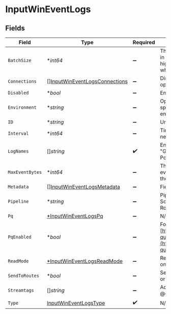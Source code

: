 # InputWinEventLogs


## Fields

| Field                                                                                                                                              | Type                                                                                                                                               | Required                                                                                                                                           | Description                                                                                                                                        |
| -------------------------------------------------------------------------------------------------------------------------------------------------- | -------------------------------------------------------------------------------------------------------------------------------------------------- | -------------------------------------------------------------------------------------------------------------------------------------------------- | -------------------------------------------------------------------------------------------------------------------------------------------------- |
| `BatchSize`                                                                                                                                        | **int64*                                                                                                                                           | :heavy_minus_sign:                                                                                                                                 | The maximum number of events to read in one polling interval. A batch size higher than 500 can cause delays when pulling from multiple event logs. |
| `Connections`                                                                                                                                      | [][InputWinEventLogsConnections](../../models/shared/inputwineventlogsconnections.md)                                                              | :heavy_minus_sign:                                                                                                                                 | Direct connections to Destinations, optionally via a Pipeline or a Pack.                                                                           |
| `Disabled`                                                                                                                                         | **bool*                                                                                                                                            | :heavy_minus_sign:                                                                                                                                 | Enable/disable this input                                                                                                                          |
| `Environment`                                                                                                                                      | **string*                                                                                                                                          | :heavy_minus_sign:                                                                                                                                 | Optionally, enable this config only on a specified Git branch. If empty, will be enabled everywhere.                                               |
| `ID`                                                                                                                                               | **string*                                                                                                                                          | :heavy_minus_sign:                                                                                                                                 | Unique ID for this input                                                                                                                           |
| `Interval`                                                                                                                                         | **int64*                                                                                                                                           | :heavy_minus_sign:                                                                                                                                 | Time, in seconds, between checking for new entries.                                                                                                |
| `LogNames`                                                                                                                                         | []*string*                                                                                                                                         | :heavy_check_mark:                                                                                                                                 | Enter the event logs to collect. Run "Get-WinEvent -ListLog *" in PowerShell to see the available logs.                                            |
| `MaxEventBytes`                                                                                                                                    | **int64*                                                                                                                                           | :heavy_minus_sign:                                                                                                                                 | The maximum number of bytes that an event can be before being flushed to the pipelines                                                             |
| `Metadata`                                                                                                                                         | [][InputWinEventLogsMetadata](../../models/shared/inputwineventlogsmetadata.md)                                                                    | :heavy_minus_sign:                                                                                                                                 | Fields to add to events from this input.                                                                                                           |
| `Pipeline`                                                                                                                                         | **string*                                                                                                                                          | :heavy_minus_sign:                                                                                                                                 | Pipeline to process data from this Source before sending it through the Routes.                                                                    |
| `Pq`                                                                                                                                               | [*InputWinEventLogsPq](../../models/shared/inputwineventlogspq.md)                                                                                 | :heavy_minus_sign:                                                                                                                                 | N/A                                                                                                                                                |
| `PqEnabled`                                                                                                                                        | **bool*                                                                                                                                            | :heavy_minus_sign:                                                                                                                                 | For details on Persistent Queues, see: [https://docs.cribl.io/stream/persistent-queues](https://docs.cribl.io/stream/persistent-queues)            |
| `ReadMode`                                                                                                                                         | [*InputWinEventLogsReadMode](../../models/shared/inputwineventlogsreadmode.md)                                                                     | :heavy_minus_sign:                                                                                                                                 | Read all stored and future event logs, or only future events.                                                                                      |
| `SendToRoutes`                                                                                                                                     | **bool*                                                                                                                                            | :heavy_minus_sign:                                                                                                                                 | Select whether to send data to Routes, or directly to Destinations.                                                                                |
| `Streamtags`                                                                                                                                       | []*string*                                                                                                                                         | :heavy_minus_sign:                                                                                                                                 | Add tags for filtering and grouping in @{product}.                                                                                                 |
| `Type`                                                                                                                                             | [InputWinEventLogsType](../../models/shared/inputwineventlogstype.md)                                                                              | :heavy_check_mark:                                                                                                                                 | N/A                                                                                                                                                |